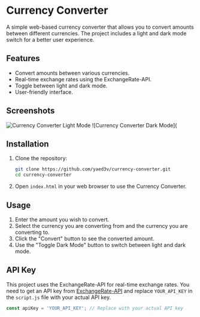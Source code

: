 # Currency Converter

A simple web-based currency converter that allows you to convert amounts between different currencies. The project includes a light and dark mode switch for a better user experience.

## Features

- Convert amounts between various currencies.
- Real-time exchange rates using the ExchangeRate-API.
- Toggle between light and dark mode.
- User-friendly interface.

## Screenshots

![Currency Converter Light Mode]()
![Currency Converter Dark Mode](


## Installation

1. Clone the repository:
    ```bash
    git clone https://github.com/yaed3v/currency-converter.git
    cd currency-converter
    ```

2. Open `index.html` in your web browser to use the Currency Converter.

## Usage

1. Enter the amount you wish to convert.
2. Select the currency you are converting from and the currency you are converting to.
3. Click the "Convert" button to see the converted amount.
4. Use the "Toggle Dark Mode" button to switch between light and dark mode.

## API Key

This project uses the ExchangeRate-API for real-time exchange rates. You need to get an API key from [ExchangeRate-API](https://www.exchangerate-api.com/) and replace `YOUR_API_KEY` in the `script.js` file with your actual API key.

```javascript
const apiKey = 'YOUR_API_KEY'; // Replace with your actual API key
